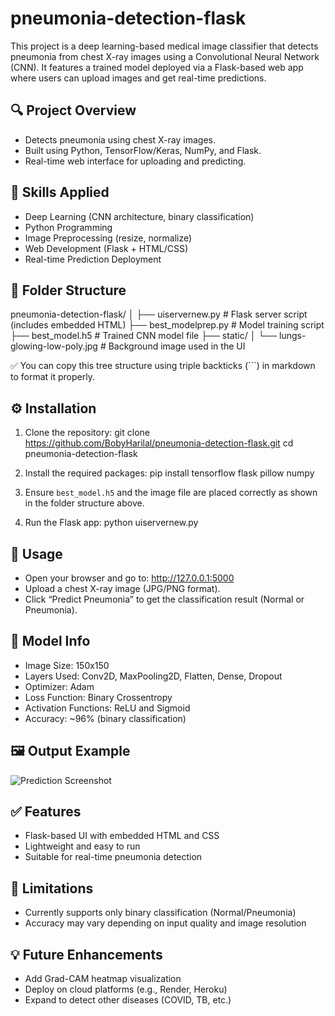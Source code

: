 # pneumonia-detection-flask

This project is a deep learning-based medical image classifier that detects pneumonia from chest X-ray images using a Convolutional Neural Network (CNN). It features a trained model deployed via a Flask-based web app where users can upload images and get real-time predictions.

## 🔍 Project Overview

- Detects pneumonia using chest X-ray images.
- Built using Python, TensorFlow/Keras, NumPy, and Flask.
- Real-time web interface for uploading and predicting.

## 🧠 Skills Applied

- Deep Learning (CNN architecture, binary classification)
- Python Programming
- Image Preprocessing (resize, normalize)
- Web Development (Flask + HTML/CSS)
- Real-time Prediction Deployment

## 📁 Folder Structure

pneumonia-detection-flask/
│
├── uiservernew.py # Flask server script (includes embedded HTML)
├── best_modelprep.py # Model training script
├── best_model.h5 # Trained CNN model file
├── static/
│ └── lungs-glowing-low-poly.jpg # Background image used in the UI

✅ You can copy this tree structure using triple backticks (\`\`\`) in markdown to format it properly.

## ⚙️ Installation

1. Clone the repository:
   git clone https://github.com/BobyHarilal/pneumonia-detection-flask.git
cd pneumonia-detection-flask

2. Install the required packages:
 pip install tensorflow flask pillow numpy

3. Ensure `best_model.h5` and the image file are placed correctly as shown in the folder structure above.

4. Run the Flask app:
   python uiservernew.py
   
## 🚀 Usage

- Open your browser and go to: http://127.0.0.1:5000
- Upload a chest X-ray image (JPG/PNG format).
- Click “Predict Pneumonia” to get the classification result (Normal or Pneumonia).

## 🧪 Model Info

- Image Size: 150x150
- Layers Used: Conv2D, MaxPooling2D, Flatten, Dense, Dropout
- Optimizer: Adam
- Loss Function: Binary Crossentropy
- Activation Functions: ReLU and Sigmoid
- Accuracy: ~96% (binary classification)

## 🖼️ Output Example

![Prediction Screenshot](static/lungs-glowing-low-poly.jpg)

## ✅ Features

- Flask-based UI with embedded HTML and CSS
- Lightweight and easy to run
- Suitable for real-time pneumonia detection

## 📌 Limitations

- Currently supports only binary classification (Normal/Pneumonia)
- Accuracy may vary depending on input quality and image resolution

## 💡 Future Enhancements

- Add Grad-CAM heatmap visualization
- Deploy on cloud platforms (e.g., Render, Heroku)
- Expand to detect other diseases (COVID, TB, etc.)


